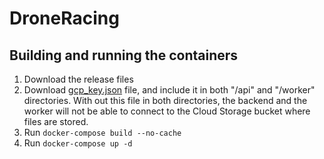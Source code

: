 # DroneRacing

## Building and running the containers
1. Download the release files
2. Download [gcp_key.json](https://uniandes-my.sharepoint.com/:u:/g/personal/j_arboleda_uniandes_edu_co/EXfYJPpQnMJDiO5H66HrtC8BuHx9cQgGwZSwHVmhT3OzAg?e=iJRtFa) file, and include it in both "/api" and "/worker" directories. With out this file in both directories, the backend and the worker will not be able to connect to the Cloud Storage bucket where files are stored.
3. Run <code>docker-compose build --no-cache</code>
4. Run <code>docker-compose up -d</code>
